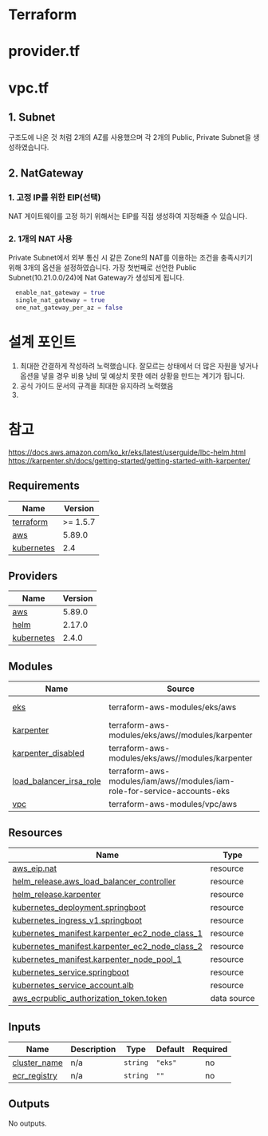# Terraform 
# provider.tf
# vpc.tf
## 1. Subnet
구조도에 나온 것 처럼 2개의 AZ를 사용했으며 각 2개의 Public, Private Subnet을 생성하였습니다.
## 2. NatGateway
### 1. 고정 IP를 위한 EIP(선택)
NAT 게이트웨이를 고정 하기 위해서는 EIP를 직접 생성하여 지정해줄 수 있습니다.
### 2. 1개의 NAT 사용
Private Subnet에서 외부 통신 시 같은 Zone의 NAT를 이용하는 조건을 충족시키기 위해 3개의 옵션을 설정하였습니다. 가장 첫번째로 선언한 Public Subnet(10.21.0.0/24)에 Nat Gateway가 생성되게 됩니다. 
```terraform
  enable_nat_gateway = true
  single_nat_gateway = true
  one_nat_gateway_per_az = false
```

# 설계 포인트
1. 최대한 간결하게 작성하려 노력했습니다. 
잘모르는 상태에서 더 많은 자원을 넣거나 옵션을 넣을 경우 비용 낭비 및 예상치 못한 에러 상황을 만드는 계기가 됩니다.
2. 공식 가이드 문서의 규격을 최대한 유지하려 노력했음
3. 

# 참고
https://docs.aws.amazon.com/ko_kr/eks/latest/userguide/lbc-helm.html
https://karpenter.sh/docs/getting-started/getting-started-with-karpenter/
<!-- BEGIN_TF_DOCS -->
## Requirements

| Name | Version |
|------|---------|
| <a name="requirement_terraform"></a> [terraform](#requirement\_terraform) | >= 1.5.7 |
| <a name="requirement_aws"></a> [aws](#requirement\_aws) | 5.89.0 |
| <a name="requirement_kubernetes"></a> [kubernetes](#requirement\_kubernetes) | 2.4 |

## Providers

| Name | Version |
|------|---------|
| <a name="provider_aws"></a> [aws](#provider\_aws) | 5.89.0 |
| <a name="provider_helm"></a> [helm](#provider\_helm) | 2.17.0 |
| <a name="provider_kubernetes"></a> [kubernetes](#provider\_kubernetes) | 2.4.0 |

## Modules

| Name | Source | Version |
|------|--------|---------|
| <a name="module_eks"></a> [eks](#module\_eks) | terraform-aws-modules/eks/aws | ~> 20.31 |
| <a name="module_karpenter"></a> [karpenter](#module\_karpenter) | terraform-aws-modules/eks/aws//modules/karpenter | n/a |
| <a name="module_karpenter_disabled"></a> [karpenter\_disabled](#module\_karpenter\_disabled) | terraform-aws-modules/eks/aws//modules/karpenter | n/a |
| <a name="module_load_balancer_irsa_role"></a> [load\_balancer\_irsa\_role](#module\_load\_balancer\_irsa\_role) | terraform-aws-modules/iam/aws//modules/iam-role-for-service-accounts-eks | n/a |
| <a name="module_vpc"></a> [vpc](#module\_vpc) | terraform-aws-modules/vpc/aws | n/a |

## Resources

| Name | Type |
|------|------|
| [aws_eip.nat](https://registry.terraform.io/providers/hashicorp/aws/5.89.0/docs/resources/eip) | resource |
| [helm_release.aws_load_balancer_controller](https://registry.terraform.io/providers/hashicorp/helm/latest/docs/resources/release) | resource |
| [helm_release.karpenter](https://registry.terraform.io/providers/hashicorp/helm/latest/docs/resources/release) | resource |
| [kubernetes_deployment.springboot](https://registry.terraform.io/providers/hashicorp/kubernetes/2.4/docs/resources/deployment) | resource |
| [kubernetes_ingress_v1.springboot](https://registry.terraform.io/providers/hashicorp/kubernetes/2.4/docs/resources/ingress_v1) | resource |
| [kubernetes_manifest.karpenter_ec2_node_class_1](https://registry.terraform.io/providers/hashicorp/kubernetes/2.4/docs/resources/manifest) | resource |
| [kubernetes_manifest.karpenter_ec2_node_class_2](https://registry.terraform.io/providers/hashicorp/kubernetes/2.4/docs/resources/manifest) | resource |
| [kubernetes_manifest.karpenter_node_pool_1](https://registry.terraform.io/providers/hashicorp/kubernetes/2.4/docs/resources/manifest) | resource |
| [kubernetes_service.springboot](https://registry.terraform.io/providers/hashicorp/kubernetes/2.4/docs/resources/service) | resource |
| [kubernetes_service_account.alb](https://registry.terraform.io/providers/hashicorp/kubernetes/2.4/docs/resources/service_account) | resource |
| [aws_ecrpublic_authorization_token.token](https://registry.terraform.io/providers/hashicorp/aws/5.89.0/docs/data-sources/ecrpublic_authorization_token) | data source |

## Inputs

| Name | Description | Type | Default | Required |
|------|-------------|------|---------|:--------:|
| <a name="input_cluster_name"></a> [cluster\_name](#input\_cluster\_name) | n/a | `string` | `"eks"` | no |
| <a name="input_ecr_registry"></a> [ecr\_registry](#input\_ecr\_registry) | n/a | `string` | `""` | no |

## Outputs

No outputs.
<!-- END_TF_DOCS -->
